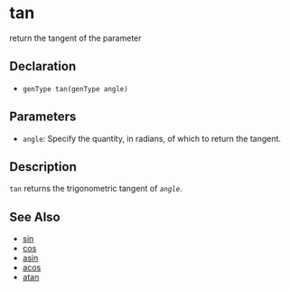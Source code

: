 # tan

return the tangent of the parameter

## Declaration
- ``genType tan(genType angle)``
## Parameters
- ``angle``:  Specify the quantity, in radians, of which to return the tangent.
## Description
`tan` returns the trigonometric tangent of _`angle`_.
## See Also
- [sin](./sin)
- [cos](./cos)
- [asin](./asin)
- [acos](./acos)
- [atan](./atan)